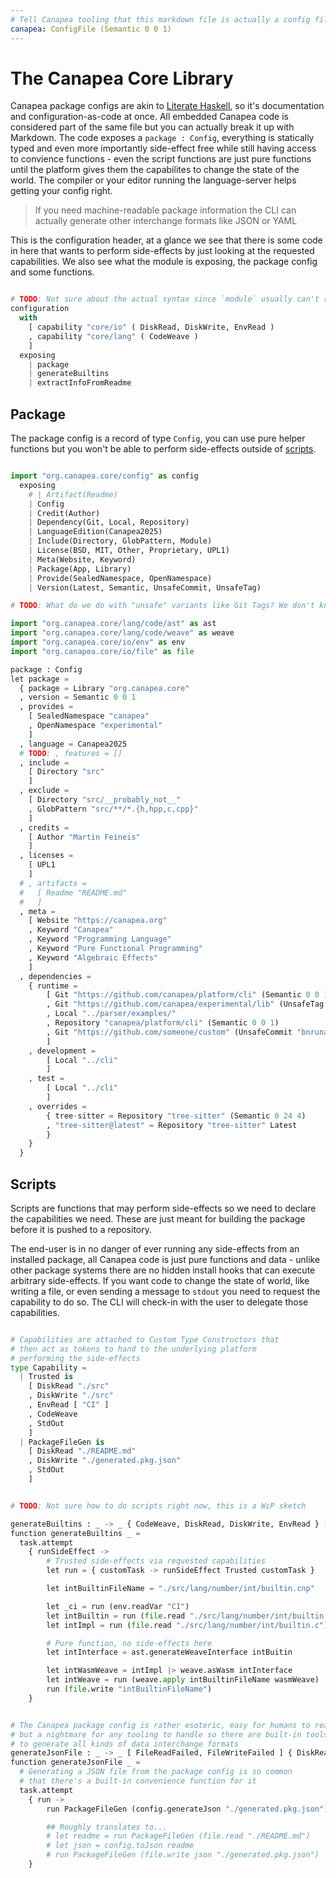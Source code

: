 ```yaml
---
# Tell Canapea tooling that this markdown file is actually a config file
canapea: ConfigFile (Semantic 0 0 1)
---
```


# The Canapea Core Library

Canapea package configs are akin to [Literate Haskell][], so it's documentation and configuration-as-code at once. All embedded Canapea code is considered part of the same file but you can actually break it up with Markdown. The code exposes a `package : Config`, everything is statically typed and even more importantly side-effect free while still having access to convience functions - even the script functions are just pure functions until the platform gives them the capabilites to change the state of the world. The compiler or your editor running the language-server helps getting your config right.

> If you need machine-readable package information the CLI can actually
> generate other interchange formats like JSON or YAML

This is the configuration header, at a glance we see that there is some code in here that wants to perform side-effects by just looking at the requested capabilities. We also see what the module is exposing, the package config and some functions.

```python

# TODO: Not sure about the actual syntax since `module` usually can't request capabilities, or can they?
configuration
  with
    [ capability "core/io" ( DiskRead, DiskWrite, EnvRead )
    , capability "core/lang" ( CodeWeave )
    ]
  exposing
    | package
    | generateBuiltins
    | extractInfoFromReadme

```

## Package

The package config is a record of type `Config`, you can use pure helper functions but you won't be able to perform side-effects outside of [scripts](#scripts).

```python

import "org.canapea.core/config" as config
  exposing
    # | Artifact(Readme)
    | Config
    | Credit(Author)
    | Dependency(Git, Local, Repository)
    | LanguageEdition(Canapea2025)
    | Include(Directory, GlobPattern, Module)
    | License(BSD, MIT, Other, Proprietary, UPL1)
    | Meta(Website, Keyword)
    | Package(App, Library)
    | Provide(SealedNamespace, OpenNamespace)
    | Version(Latest, Semantic, UnsafeCommit, UnsafeTag)

# TODO: What do we do with "unsafe" variants like Git Tags? We don't know that they're actually valid...

import "org.canapea.core/lang/code/ast" as ast
import "org.canapea.core/lang/code/weave" as weave
import "org.canapea.core/io/env" as env
import "org.canapea.core/io/file" as file

package : Config
let package =
  { package = Library "org.canapea.core"
  , version = Semantic 0 0 1
  , provides =
    [ SealedNamespace "canapea"
    , OpenNamespace "experimental"
    ]
  , language = Canapea2025
  # TODO: , features = []
  , include =
    [ Directory "src"
    ]
  , exclude =
    [ Directory "src/__probably_not__"
    , GlobPattern "src/**/*.{h,hpp,c,cpp}"
    ]
  , credits =
    [ Author "Martin Feineis"
    ]
  , licenses =
    [ UPL1
    ]
  # , artifacts =
  #   [ Readme "README.md"
  #   ]
  , meta =
    [ Website "https://canapea.org"
    , Keyword "Canapea"
    , Keyword "Programming Language"
    , Keyword "Pure Functional Programming"
    , Keyword "Algebraic Effects"
    ]
  , dependencies =
    { runtime =
        [ Git "https://github.com/canapea/platform/cli" (Semantic 0 0 1)
        , Git "https://github.com/canapea/experimental/lib" (UnsafeTag "feature-x")
        , Local "../parser/examples/"
        , Repository "canapea/platform/cli" (Semantic 0 0 1)
        , Git "https://github.com/someone/custom" (UnsafeCommit "bnruna83498biq17b3498b92u34b59b29384b5bn")
        ]
    , development =
        [ Local "../cli"
        ]
    , test =
        [ Local "../cli"
        ]
    , overrides =
        { tree-sitter = Repository "tree-sitter" (Semantic 0 24 4)
        , "tree-sitter@latest" = Repository "tree-sitter" Latest
        }
    }
  }

```

## Scripts

Scripts are functions that may perform side-effects so we need to declare the capabilities we need. These are just meant for building the package before it is pushed to a repository.

The end-user is in no danger of ever running any side-effects from an installed package, all Canapea code is just pure functions and data - unlike other package systems there are no hidden install hooks that can execute arbitrary side-effects. If you want code to change the state of world, like writing a file, or even sending a message to `stdout` you need to request the capability to do so. The CLI will check-in with the user to delegate those capabilities.

```python

# Capabilities are attached to Custom Type Constructors that
# then act as tokens to hand to the underlying platform
# performing the side-effects
type Capability =
  | Trusted is
    [ DiskRead "./src"
    , DiskWrite "./src"
    , EnvRead [ "CI" ]
    , CodeWeave
    , StdOut
    ]
  | PackageFileGen is
    [ DiskRead "./README.md"
    , DiskWrite "./generated.pkg.json"
    , StdOut
    ]

```

```python

# TODO: Not sure how to do scripts right now, this is a WiP sketch

generateBuiltins : _ -> _ { CodeWeave, DiskRead, DiskWrite, EnvRead } [ ALotOfErrorsProbably, ... ]
function generateBuiltins _ =
  task.attempt
    { runSideEffect ->
        # Trusted side-effects via requested capabilities
        let run = { customTask -> runSideEffect Trusted customTask }

        let intBuiltinFileName = "./src/lang/number/int/builtin.cnp"

        let _ci = run (env.readVar "CI")
        let intBuiltin = run (file.read "./src/lang/number/int/builtin.cnp")
        let intImpl = run (file.read "./src/lang/number/int/builtin.c")

        # Pure function, no side-effects here
        let intInterface = ast.generateWeaveInterface intBuitin

        let intWasmWeave = intImpl |> weave.asWasm intInterface
        let intWeave = run (weave.apply intBuiltinFileName wasmWeave)
        run (file.write "intBuiltinFileName")
    }

```


```python

# The Canapea package config is rather esoteric, easy for humans to read
# but a nightmare for any tooling to handle so there are built-in tools
# to generate all kinds of data interchange formats
generateJsonFile : _ -> _ [ FileReadFailed, FileWriteFailed ] { DiskRead, DiskWrite }
function generateJsonFile _ =
  # Generating a JSON file from the package config is so common
  # that there's a built-in convenience function for it
  task.attempt
    { run ->
        run PackageFileGen (config.generateJson "./generated.pkg.json")

        ## Roughly translates to...
        # let readme = run PackageFileGen (file.read "./README.md")
        # let json = config.toJson readme
        # run PackageFileGen (file.write json "./generated.pkg.json")
    }

```

[Literate Haskell]: https://wiki.haskell.org/index.php?title=Literate_programming
